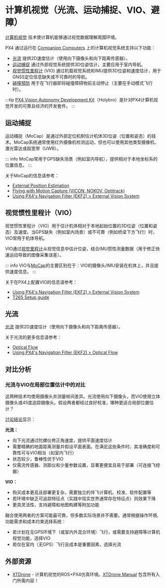 # 计算机视觉（光流、运动捕捉、VIO、避障）

[计算机视觉](https://en.wikipedia.org/wiki/Computer_vision) 技术使计算机能够通过视觉数据理解周围环境。

PX4 通过运行在 [Companion Computers](../companion_computer/index.md) 上的计算机视觉系统支持以下功能：

- [光流](#光流) 提供2D速度估计（使用向下摄像头和向下距离传感器）。
- [运动捕捉](#运动捕捉) 通过外部视觉系统提供3D位姿估计，主要应用于室内导航。
- [视觉惯性里程计](#visual-inertial-odometry-vio) (VIO) 通过机载视觉系统和IMU提供3D位姿和速度估计，用于GNSS定位信息缺失或不可靠时的导航。
- [碰撞预防](../computer_vision/collision_prevention.md) 用于在飞行器即将碰撞障碍物前主动停止（主要在手动模式飞行时）。

:::tip
[PX4 Vision Autonomy Development Kit](../complete_vehicles_mc/px4_vision_kit.md)（Holybro）是针对PX4计算机视觉开发的可靠且经济的开发套件。
:::

## 运动捕捉

运动捕捉（MoCap）是通过外部定位机制估计机体3D位姿（位置和姿态）的技术。MoCap系统通常使用红外摄像机检测运动，但也可以使用其他类型摄像机、激光雷达或超宽带（UWB）。

::: info
MoCap常用于GPS缺失场景（例如室内导航），提供相对于本地坐标系的位置信息。
:::

关于MoCap的信息请参考：

- [External Position Estimation](../ros/external_position_estimation.md)
- [Flying with Motion Capture (VICON, NOKOV, Optitrack)](../tutorials/motion-capture.md)
- [Using PX4's Navigation Filter (EKF2) > External Vision System](../advanced_config/tuning_the_ecl_ekf.md#external-vision-system)

## 视觉惯性里程计（VIO）

视觉惯性里程计（VIO）用于估计机体相对于本地起始位置的3D位姿（位置和姿态）及速度。当GPS缺失（例如室内场景）或不可靠（例如桥梁下方飞行）时，VIO常用于机体导航。

VIO通过[视觉里程计](https://en.wikipedia.org/wiki/Visual_odometry)从视觉信息中估计位姿，结合IMU惯性测量数据（用于修正快速运动导致的图像采集误差）。

::: info
VIO与[MoCap](#运动捕捉)的主要区别在于：VIO的摄像头/IMU安装在机体上，并且提供速度信息。
:::

关于在PX4上配置VIO的信息请参考：

- [Using PX4's Navigation Filter (EKF2) > External Vision System](../advanced_config/tuning_the_ecl_ekf.md#external-vision-system)
- [T265 Setup guide](../peripherals/camera_t265_vio.md)

## 光流

[光流](../sensor/optical_flow.md) 提供2D速度估计（使用向下摄像头和向下距离传感器）。

关于光流的更多信息请参考：

- [Optical Flow](../sensor/optical_flow.md)
- [Using PX4's Navigation Filter (EKF2) > Optical Flow](../advanced_config/tuning_the_ecl_ekf.md#optical-flow)

## 对比分析

### 光流与VIO在局部位置估计中的对比

这两种技术均使用摄像头并测量帧间差异。光流使用向下摄像头，而VIO使用立体摄像头或45度追踪摄像头。假设两者都经过良好校准，哪种更适合局部位置估计？

[讨论结论](https://discuss.px4.io/t/vio-vs-optical-flow/34680)显示：

**光流：**
- 向下光流通过陀螺仪修正角速度，提供平面速度估计
- 需要精确的地面距离测量并假设平面表面。在满足这些条件时，其准确度和可靠性可与VIO相当（如室内飞行）
- 状态较少，鲁棒性优于VIO
- 仅需流传感器、测距仪和少量参数设置，显著更便宜且易于部署（可连接飞控器）

**VIO：**
- 购买成本更高且部署更复杂，需要独立的伴飞计算机、校准、软件配置等
- 若环境中缺乏可追踪特征点（实践中现实世界通常存在特征点）则效果下降
- 更具灵活性，支持避障和地图构建等附加功能

融合使用两者的方案可能最可靠，但多数实际场景并不需要。通常根据操作环境、功能需求和成本约束选择系统：

- 若计划在无GPS环境下（或室内外混合环境）飞行，或需要支持避障等计算机视觉功能，选择VIO
- 若仅在室内（无GPS）飞行且成本是重要因素，选择光流

## 外部资源

- [XTDrone](https://github.com/robin-shaun/XTDrone/blob/master/README.en.md) - 计算机视觉的ROS+PX4仿真环境。[XTDrone Manual](https://www.yuque.com/xtdrone/manual_en) 包含所有入门所需内容！